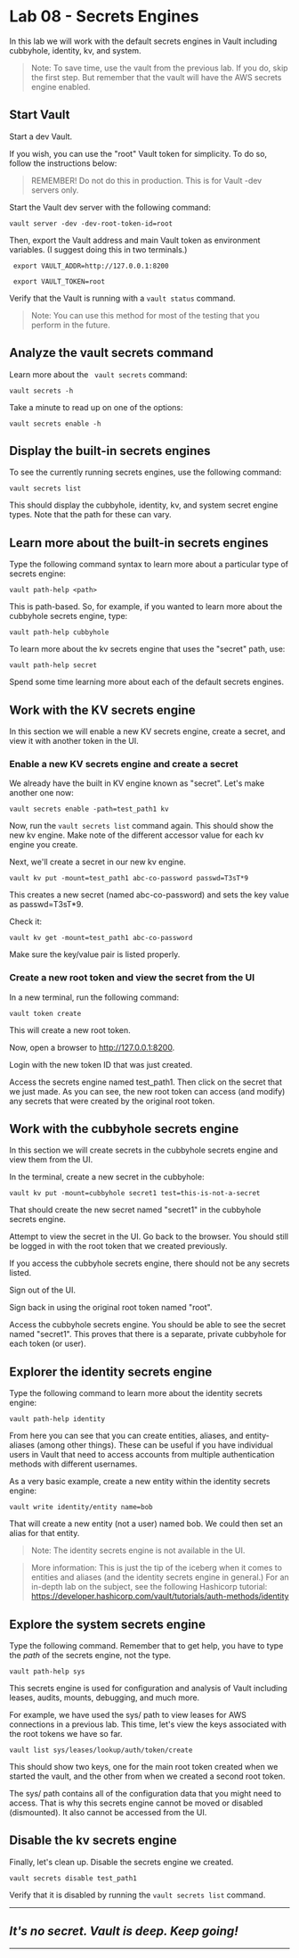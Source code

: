 # Lab 08 - Secrets Engines
In this lab we will work with the default secrets engines in Vault including cubbyhole, identity, kv, and system. 

> Note: To save time, use the vault from the previous lab. If you do, skip the first step. But remember that the vault will have the AWS secrets engine enabled.

## Start Vault
Start a dev Vault. 

If you wish, you can use the "root" Vault token for simplicity. To do so, follow the instructions below:

> REMEMBER! Do not do this in production. This is for Vault -dev servers only.

Start the Vault dev server with the following command:

`vault server -dev -dev-root-token-id=root`

Then, export the Vault address and main Vault token as environment variables. (I suggest doing this in two terminals.)

` export VAULT_ADDR=http://127.0.0.1:8200`

` export VAULT_TOKEN=root`

Verify that the Vault is running with a `vault status` command. 

> Note: You can use this method for most of the testing that you perform in the future.

## Analyze the vault secrets command
Learn more about the ` vault secrets` command:

`vault secrets -h`

Take a minute to read up on one of the options:

`vault secrets enable -h`

## Display the built-in secrets engines
To see the currently running secrets engines, use the following command:

`vault secrets list`

This should display the cubbyhole, identity, kv, and system secret engine types. Note that the path for these can vary. 

## Learn more about the built-in secrets engines
Type the following command syntax to learn more about a particular type of secrets engine:

`vault path-help <path>`

This is path-based. So, for example, if you wanted to learn more about the cubbyhole secrets engine, type:

`vault path-help cubbyhole`

To learn more about the kv secrets engine that uses the "secret" path, use:

`vault path-help secret`

Spend some time learning more about each of the default secrets engines. 

## Work with the KV secrets engine
In this section we will enable a new KV secrets engine, create a secret, and view it with another token in the UI.

### Enable a new KV secrets engine and create a secret
We already have the built in KV engine known as "secret". Let's make another one now:

`vault secrets enable -path=test_path1 kv`

Now, run the `vault secrets list` command again. This should show the new kv engine. Make note of the different accessor value for each kv engine you create. 

Next, we'll create a secret in our new kv engine.

`vault kv put -mount=test_path1 abc-co-password passwd=T3sT*9`

This creates a new secret (named abc-co-password) and sets the key value as passwd=T3sT*9. 

Check it:

`vault kv get -mount=test_path1 abc-co-password`

Make sure the key/value pair is listed properly.

### Create a new root token and view the secret from the UI
In a new terminal, run the following command:

`vault token create`

This will create a new root token. 

Now, open a browser to http://127.0.0.1:8200. 

Login with the new token ID that was just created.

Access the secrets engine named test_path1. Then click on the secret that we just made. As you can see, the new root token can access (and modify) any secrets that were created by the original root token. 

## Work with the cubbyhole secrets engine
In this section we will create secrets in the cubbyhole secrets engine and view them from the UI.

In the terminal, create a new secret in the cubbyhole:

`vault kv put -mount=cubbyhole secret1 test=this-is-not-a-secret`

That should create the new secret named "secret1" in the cubbyhole secrets engine.

Attempt to view the secret in the UI. Go back to the browser. You should still be logged in with the root token that we created previously. 

If you access the cubbyhole secrets engine, there should not be any secrets listed. 

Sign out of the UI.

Sign back in using the original root token named "root".

Access the cubbyhole secrets engine. You should be able to see the secret named "secret1". This proves that there is a separate, private cubbyhole for each token (or user).

## Explorer the identity secrets engine
Type the following command to learn more about the identity secrets engine:

`vault path-help identity`

From here you can see that you can create entities, aliases, and entity-aliases (among other things). These can be useful if you have individual users in Vault that need to access accounts from multiple authentication methods with different usernames. 

As a very basic example, create a new entity within the identity secrets engine:

`vault write identity/entity name=bob`

That will create a new entity (not a user) named bob. We could then set an alias for that entity. 

> Note: The identity secrets engine is not available in the UI. 

> More information: This is just the tip of the iceberg when it comes to entities and aliases (and the identity secrets engine in general.) For an in-depth lab on the subject, see the following Hashicorp tutorial: https://developer.hashicorp.com/vault/tutorials/auth-methods/identity

## Explore the system secrets engine
Type the following command. Remember that to get help, you have to type the *path* of the secrets engine, not the type. 

`vault path-help sys`

This secrets engine is used for configuration and analysis of Vault including leases, audits, mounts, debugging, and much more. 

For example, we have used the sys/ path to view leases for AWS connections in a previous lab. This time, let's view the keys associated with the root tokens we have so far.

`vault list sys/leases/lookup/auth/token/create`

This should show two keys, one for the main root token created when we started the vault, and the other from when we created a second root token. 

The sys/ path contains all of the configuration data that you might need to access. That is why this secrets engine cannot be moved or disabled (dismounted). It also cannot be accessed from the UI.

## Disable the kv secrets engine  
Finally, let's clean up. Disable the secrets engine we created.

`vault secrets disable test_path1`

Verify that it is disabled by running the `vault secrets list` command. 

---
## *It's no secret. Vault is deep. Keep going!*
---